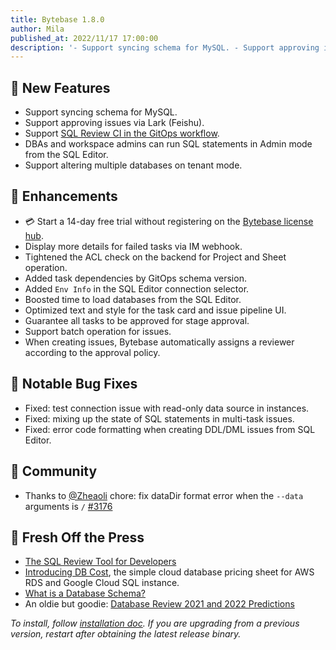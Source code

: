 ```yaml
---
title: Bytebase 1.8.0
author: Mila
published_at: 2022/11/17 17:00:00
description: '- Support syncing schema for MySQL. - Support approving issues via Lark (Feishu). - Support SQL Review CI in the GitOps workflow. '
---
```


## 🚀 New Features

- Support syncing schema for MySQL.
- Support approving issues via Lark (Feishu).
- Support [SQL Review CI in the GitOps workflow](/docs/sql-review/sql-advisor/gitops-ci).
- DBAs and workspace admins can run SQL statements in Admin mode from the SQL Editor.
- Support altering multiple databases on tenant mode.

## 🎄 Enhancements

- 💳 Start a 14-day free trial without registering on the [Bytebase license hub](https://hub.bytebase.com/).
- Display more details for failed tasks via IM webhook.
- Tightened the ACL check on the backend for Project and Sheet operation.
- Added task dependencies by GitOps schema version.
- Added `Env Info` in the SQL Editor connection selector.
- Boosted time to load databases from the SQL Editor.
- Optimized text and style for the task card and issue pipeline UI.
- Guarantee all tasks to be approved for stage approval.
- Support batch operation for issues.
- When creating issues, Bytebase automatically assigns a reviewer according to the approval policy.

## 🐞 Notable Bug Fixes

- Fixed: test connection issue with read-only data source in instances.
- Fixed: mixing up the state of SQL statements in multi-task issues.
- Fixed: error code formatting when creating DDL/DML issues from SQL Editor.

## 🎠 Community

- Thanks to [@Zheaoli](https://github.com/Zheaoli) chore: fix dataDir format error when the `--data` arguments is `/` [#3176](https://github.com/bytebase/bytebase/pull/3176)

## 📰 Fresh Off the Press

- [The SQL Review Tool for Developers](/blog/sql-review-tool-for-devs)
- [Introducing DB Cost](/blog/introducing-dbcost), the simple cloud database pricing sheet for AWS RDS and Google Cloud SQL instance.
- [What is a Database Schema?](/blog/what-is-database-schema)
- An oldie but goodie: [Database Review 2021 and 2022 Predictions](/blog/database-review-2021)

_To install, follow [installation doc](/docs/get-started/install/overview). If you are upgrading from a previous version, restart after obtaining the latest release binary._
